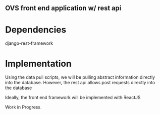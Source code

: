 ## OVS front end application w/ rest api

# Dependencies
django-rest-framework

# Implementation
Using the data pull scripts, we will be pulling abstract information directly into the database. However, the rest api allows post requests directly into the database

Ideally, the front end framework will be implemented with ReactJS

Work in Progress.
